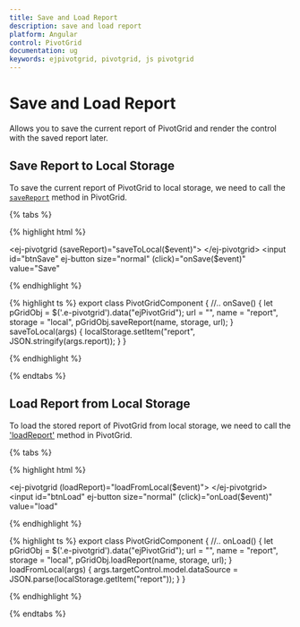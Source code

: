 ```yaml
---
title: Save and Load Report
description: save and load report
platform: Angular
control: PivotGrid
documentation: ug
keywords: ejpivotgrid, pivotgrid, js pivotgrid
---
```


# Save and Load Report

Allows you to save the current report of PivotGrid and render the control with the saved report later.

## Save Report to Local Storage

To save the current report of PivotGrid to local storage, we need to call the [`saveReport`](/api/angular/ejpivotgrid#members:saveReport) method in PivotGrid.

{% tabs %}

{% highlight html %}

<ej-pivotgrid (saveReport)="saveToLocal($event)">
</ej-pivotgrid>
<input id="btnSave" ej-button size="normal" (click)="onSave($event)" value="Save" 

{% endhighlight %}

{% highlight ts %}
export class PivotGridComponent {
    //..
    onSave() {
        let pGridObj = $('.e-pivotgrid').data("ejPivotGrid");
        url = "",
        name = "report",
        storage = "local",
        pGridObj.saveReport(name, storage, url);
    }
    saveToLocal(args) {
        localStorage.setItem("report", JSON.stringify(args.report));
    }
}

{% endhighlight %}

{% endtabs %}

## Load Report from Local Storage

To load the stored report of PivotGrid from local storage, we need to call the ['loadReport'](/api/angular/ejpivotgrid#members:loadReport) method in PivotGrid.

{% tabs %}

{% highlight html %}

<ej-pivotgrid (loadReport)="loadFromLocal($event)">
</ej-pivotgrid>
<input id="btnLoad" ej-button size="normal" (click)="onLoad($event)" value="load" 

{% endhighlight %}

{% highlight ts %}
export class PivotGridComponent {
    //..
    onLoad() {
        let pGridObj = $('.e-pivotgrid').data("ejPivotGrid");
        url = "",
        name = "report",
        storage = "local",
        pGridObj.loadReport(name, storage, url);
    }
    loadFromLocal(args) {
        args.targetControl.model.dataSource = JSON.parse(localStorage.getItem("report"));
    }
}

{% endhighlight %}

{% endtabs %}
